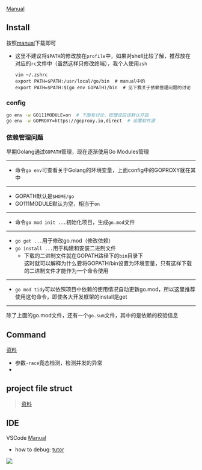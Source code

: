 [Manual](https://go.dev/)

## Install
按照[manual](https://go.dev/doc/install)下载即可
+ 这里不建议将`$PATH`的修改放在`profile`中，如果对shell比较了解，推荐放在对应的`rc`文件中（虽然这样只修改终端），我个人使用`zsh`
	```
	vim ~/.zshrc
	export PATH=$PATH:/usr/local/go/bin  # manual中的
	export PATH=$PATH:$(go env GOPATH)/bin  # 见下我关于依赖管理问题的讨论
	```
### config
```bash
go env -w GO111MODULE=on  # 下面有讨论，按理说应该默认开启
go env -w GOPROXY=https://goproxy.io,direct  # 设置软件源
```

### 依赖管理问题
早期Golang通过`GOPATH`管理，现在逐渐使用Go Modules管理

---
+ 命令`go env`可查看关于Golang的环境变量，上面config中的GOPROXY就在其中
---
+ GOPATH默认是`$HOME/go`
+ GO111MODULE默认为空，相当于`on`
---
+ 命令`go mod init ...`初始化项目，生成`go.mod`文件
---
+ `go get ...`用于修改go.mod（修改依赖）
+ `go install ...`用于构建和安装二进制文件
	+ 下载的二进制文件就在GOPATH路径下的`bin`目录下  
		这时就可以解释为什么要将GOPATH/bin设置为环境变量，只有这样下载的二进制文件才能作为一个命令使用
---
+ `go mod tidy`可以依照项目中依赖的使用情况自动更新go.mod，所以这里推荐使用这句命令，即使各大开发框架的install是get
---
除了上面的go.mod文件，还有一个`go.sum`文件，其中的是依赖的校验信息

## Command
[资料](https://docs.kilvn.com/go_command_tutorial/)

+ 参数`-race`竟态检测，检测并发的异常
+ 


## project file struct
>[资料](https://github.com/golang-standards/project-layout/blob/master/README_zh.md)

## IDE
VSCode [Manual](https://learn.microsoft.com/zh-cn/azure/developer/go/configure-visual-studio-code)
+ how to debug: [tutor](https://www.digitalocean.com/community/tutorials/debugging-go-code-with-visual-studio-code)



![](https://cdn.jsdelivr.net/gh/zweix123/CS-notes@master/resource/Programing-Language/Golang/sadasda)